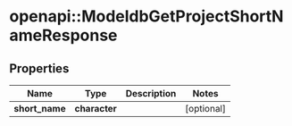 # openapi::ModeldbGetProjectShortNameResponse


## Properties
Name | Type | Description | Notes
------------ | ------------- | ------------- | -------------
**short_name** | **character** |  | [optional] 


